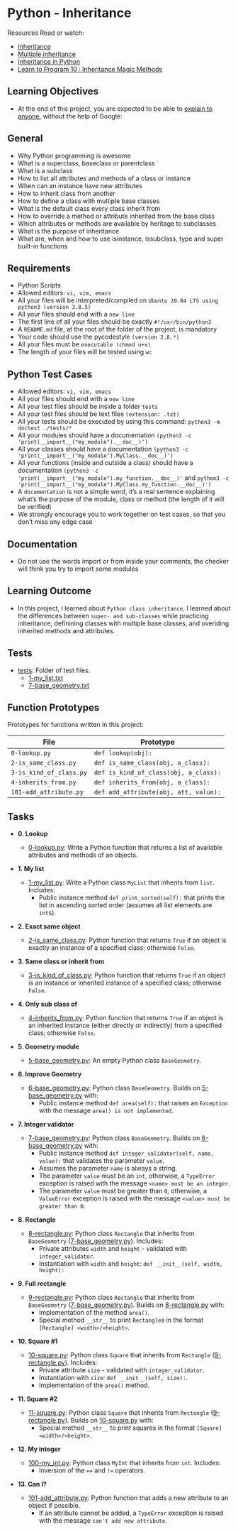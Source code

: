 # Python - Inheritance

Resources
Read or watch:

- [Inheritance](https://intranet.alxswe.com/rltoken/ct-bhZHBxfE-aHYQoAcscQ)
- [Multiple inheritance](https://intranet.alxswe.com/rltoken/qq52YyYhDIbKBneA-u0PKw)
- [Inheritance in Python](https://intranet.alxswe.com/rltoken/RJVbH9PvRlwDkBxcTloVOQ)
- [Learn to Program 10 : Inheritance Magic Methods](https://intranet.alxswe.com/rltoken/CFBGj9h1gP3eNLnEm2Ehhg)

## Learning Objectives

- At the end of this project, you are expected to be able to [explain to anyone](https://intranet.alxswe.com/rltoken/UJKcx5DE4cRGNq4Ayi-g9g), without the help of Google:

## General

- Why Python programming is awesome
- What is a superclass, baseclass or parentclass
- What is a subclass
- How to list all attributes and methods of a class or instance
- When can an instance have new attributes
- How to inherit class from another
- How to define a class with multiple base classes
- What is the default class every class inherit from
- How to override a method or attribute inherited from the base class
- Which attributes or methods are available by heritage to subclasses
- What is the purpose of inheritance
- What are, when and how to use isinstance, issubclass, type and super built-in functions

## Requirements

- Python Scripts
- Allowed editors: `vi, vim, emacs`
- All your files will be interpreted/compiled on `Ubuntu 20.04 LTS using python3 (version 3.8.5)`
- All your files should end with a `new line`
- The first line of all your files should be exactly `#!/usr/bin/python3`
- A `README.md` file, at the root of the folder of the project, is mandatory
- Your code should use the pycodestyle `(version 2.8.*)`
- All your files must be `executable (chmod u+x)`
- The length of your files will be tested using `wc`

## Python Test Cases

- Allowed editors: `vi, vim, emacs`
- All your files should end with a `new line`
- All your test files should be inside a folder `tests`
- All your test files should be text files `(extension: .txt)`
- All your tests should be executed by using this command: `python3 -m doctest ./tests/*`
- All your modules should have a documentation `(python3 -c 'print(__import__("my_module").__doc__)')`
- All your classes should have a documentation `(python3 -c 'print(__import__("my_module").MyClass.__doc__)')`
- All your functions (inside and outside a class) should have a documentation `(python3 -c 'print(__import__("my_module").my_function.__doc__)'` and `python3 -c 'print(__import__("my_module").MyClass.my_function.__doc__)')`
- A `documentation` is not a simple word, it’s a real sentence explaining what’s the purpose of the module, class or method (the length of it will be verified)
- We strongly encourage you to work together on test cases, so that you don’t miss any edge case

## Documentation

- Do not use the words import or from inside your comments, the checker will think you try to import some modules

## Learning Outcome

- In this project, I learned about `Python class inheritance`. I learned about the
differences between `super- and sub-classes` while practicing inheritance,
definining classes with multiple base classes, and overiding inherited methods
and attributes.

## Tests

- [tests](./tests): Folder of test files.
  - [1-my_list.txt](./1-my_list.txt)
  - [7-base_geometry.txt](./7-base_geometry.txt)

## Function Prototypes

Prototypes for functions written in this project:

| File                    | Prototype                             |
| ----------------------- | ------------------------------------- |
| `0-lookup.py`           | `def lookup(obj):`                    |
| `2-is_same_class.py`    | `def is_same_class(obj, a_class):`    |
| `3-is_kind_of_class.py` | `def is_kind_of_class(obj, a_class):` |
| `4-inherits_from.py`    | `def inherits_from(obj, a_class):`    |
| `101-add_attribute.py`  | `def add_attribute(obj, att, value):` |

## Tasks

- **0. Lookup**
  - [0-lookup.py](./0-lookup.py): Write a Python function that returns a list of available attributes
  and methods of an objects.

- **1. My list**
  - [1-my_list.py](./1-my_list.py): Write a Python class `MyList` that inherits from `list`. Includes:
    - Public instance method `def print_sorted(self):` that prints the list in
    ascending sorted order (assumes all list elements are `int`s).

- **2. Exact same object**
  - [2-is_same_class.py](./2-is_same_class.py): Python function that returns `True` if an object is
  exactly an instance of a specified class; otherwise `False`.

- **3. Same class or inherit from**
  - [3-is_kind_of_class.py](./3-is_kind_of_class.py): Python function that returns `True` if an object is
  an instance or inherited instance of a specified class; otherwise `False`.

- **4. Only sub class of**
  - [4-inherits_from.py](./4-inherits_from.py): Python function that returns `True` if an object is
  an inherited instance (either directly or indirectly) from a specified class;
  otherwise `False`.

- **5. Geometry module**
  - [5-base_geometry.py](./5-base_geometry.py): An empty Python class `BaseGeometry`.

- **6. Improve Geometry**
  - [6-base_geometry.py](./6-base_geometry.py): Python class `BaseGeometry`. Builds on
  [5-base_geometry.py](./5-base_geometry.py) with:
    - Public instance method `def area(self):` that raises an `Exception` with
    the message `area() is not implemented`.

- **7. Integer validator**
  - [7-base_geometry.py](./7-base_geometry.py): Python class `BaseGeometry`. Builds on
  [6-base_geometry.py](./6-base_geometry.py) with:
    - Public instance method `def integer_validator(self, name, value):` that
    validates the parameter `value`.
    - Assumes the parameter `name` is always a string.
    - The parameter `value` must be an `int`, otherwise, a `TypeError` exception
    is raised with the message `<name> must be an integer`.
    - The parameter `value` must be greater than `0`, otherwise, a
    `ValueError` exception is raised with the message `<value> must be greater
    than 0`.

- **8. Rectangle**
  - [8-rectangle.py](./8-rectangle.py): Python class `Rectangle` that inherits from `BaseGeometry`
  ([7-base_geometry.py](./7-base_geometry.py)). Includes:
    - Private attributes `width` and `height` - validated with `integer_validator`.
    - Instantiation with `width` and `height`: `def __init__(self, width, height):`

- **9. Full rectangle**
  - [9-rectangle.py](./9-rectangle.py): Python class `Rectangle` that inherits from `BaseGeometry`
  ([7-base_geometry.py](./7-base_geometry.py)). Builds on [8-rectangle.py](./8-rectangle.py) with:
    - Implementation of the method `area()`.
    - Special method `__str__` to print `Rectangle`s in the format `[Rectangle]
    <width>/<height>`.

- **10. Square #1**
  - [10-square.py](./10-square.py): Python class `Square` that inherits from `Rectangle`
  ([9-rectangle.py](./9-rectangle.py)). Includes:
    - Private attribute `size` - validated with `integer_validator`.
    - Instantiation with `size`: `def __init__(self, size):`.
    - Implementation of the `area()` method.

- **11. Square #2**
  - [11-square.py](./11-square.py): Python class `Square` that inherits from `Rectangle`
  ([9-rectangle.py](./9-rectangle.py)). Builds on [10-square.py](./10-square.py) with:
    - Special method `__str__` to print squares in the format `[Square]
    <width>/<height>`.

- **12. My integer**
  - [100-my_int.py](./100-my_int.py): Python class `MyInt` that inherits from `int`. Includes:
    - Inversion of the `==` and `!=` operators.

- **13. Can I?**
  - [101-add_attribute.py](./101-add_attribute.py): Python function that adds a new attribute to an
  object if possible.
    - If an attribute cannot be added, a `TypeError` exception is raised with the
    message `can't add new attribute`.
